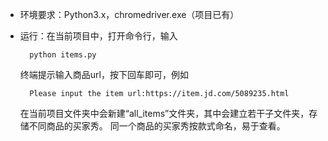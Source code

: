 - 环境要求：Python3.x，chromedriver.exe（项目已有）

- 运行：在当前项目中，打开命令行，输入

        python items.py

  终端提示输入商品url，按下回车即可，例如

        Please input the item url:https://item.jd.com/5089235.html

  在当前项目文件夹中会新建“all_items”文件夹，其中会建立若干子文件夹，存储不同商品的买家秀。
  同一个商品的买家秀按款式命名，易于查看。